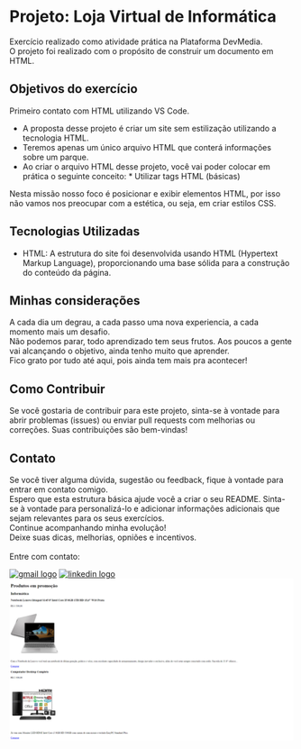 <h1>Projeto: Loja Virtual de Informática</h1>
<p>Exercício realizado como atividade prática na Plataforma DevMedia.<br>O projeto foi realizado com o propósito de construir um documento em HTML.</p>

<h2>Objetivos do exercício</h2>
<p>Primeiro contato com HTML utilizando VS Code.</p>
<ul>
  <li>A proposta desse projeto é criar um site sem estilização utilizando a tecnologia HTML.</li>
  <li>Teremos apenas um único arquivo HTML que conterá informações sobre um parque.</li>
  <li>Ao criar o arquivo HTML desse projeto, você vai poder colocar em prática o seguinte conceito:
* Utilizar tags HTML (básicas)</li>
</ul>
<p>Nesta missão nosso foco é posicionar e exibir elementos HTML, por isso não vamos nos preocupar com a estética, ou seja, em criar estilos CSS.</p>

<h2>Tecnologias Utilizadas</h2>
<ul type="cicle">
  <li>HTML: A estrutura do site foi desenvolvida usando HTML (Hypertext Markup Language), proporcionando uma base sólida para a construção do conteúdo da página.</li>
</ul>

<h2>Minhas considerações</h2>
<p>A cada dia um degrau, a cada passo uma nova experiencia, a cada momento mais um desafio.<br>
Não podemos parar, todo aprendizado tem seus frutos.
Aos poucos a gente vai alcançando o objetivo, ainda tenho muito que aprender.<br>
Fico grato por tudo até aqui, pois ainda tem mais pra acontecer!</p>

<h2>Como Contribuir</h2>
<p>Se você gostaria de contribuir para este projeto, sinta-se à vontade para abrir problemas (issues) ou enviar pull requests com melhorias ou correções. Suas contribuições são bem-vindas!</p>


<h2>Contato</h2>
<p>Se você tiver alguma dúvida, sugestão ou feedback, fique à vontade para entrar em contato comigo.
<br>
Espero que esta estrutura básica ajude você a criar o seu README. Sinta-se à vontade para personalizá-lo e adicionar informações adicionais que sejam relevantes para os seus exercícios.<br>
Continue acompanhando minha evolução!<br>
Deixe suas dicas, melhorias, opniões e incentivos.<br>
<br>
Entre com contato:<br></p>
<a href="mailto:adrianomatilde@gmail.com" target="blank"><img src="https://img.shields.io/static/v1?message=Gmail&logo=gmail&label=&color=D14836&logoColor=white&labelColor=&style=for-the-badge" height="35" alt="gmail logo"></a>
<a href="https://www.linkedin.com/in/adrianomsj/" target="blank">
  <img src="https://img.shields.io/static/v1?message=LinkedIn&logo=linkedin&label=&color=0077B5&logoColor=white&labelColor=&style=for-the-badge" height="35" alt="linkedin logo"/>
</a>

<img src="primeiro-contato-html-lojavirtual.png"/>
